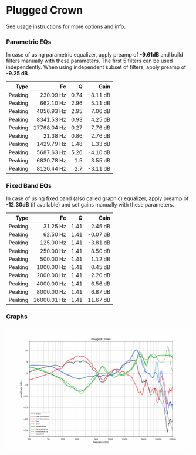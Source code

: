 # Plugged Crown
See [usage instructions](https://github.com/jaakkopasanen/AutoEq#usage) for more options and info.

### Parametric EQs
In case of using parametric equalizer, apply preamp of **-9.61dB** and build filters manually
with these parameters. The first 5 filters can be used independently.
When using independent subset of filters, apply preamp of **-9.25 dB**.

| Type    | Fc          |    Q | Gain     |
|--------:|------------:|-----:|---------:|
| Peaking | 230.09 Hz   | 0.74 | -8.11 dB |
| Peaking | 662.10 Hz   | 2.96 | 5.11 dB  |
| Peaking | 4056.93 Hz  | 2.95 | 7.06 dB  |
| Peaking | 8341.53 Hz  | 0.93 | 4.25 dB  |
| Peaking | 17768.04 Hz | 0.27 | 7.76 dB  |
| Peaking | 21.38 Hz    | 0.86 | 2.76 dB  |
| Peaking | 1429.79 Hz  | 1.48 | -1.33 dB |
| Peaking | 5687.63 Hz  | 5.26 | -4.10 dB |
| Peaking | 6830.78 Hz  | 1.5  | 3.55 dB  |
| Peaking | 8120.44 Hz  | 2.7  | -3.11 dB |

### Fixed Band EQs
In case of using fixed band (also called graphic) equalizer, apply preamp of **-12.30dB**
(if available) and set gains manually with these parameters.

| Type    | Fc          |    Q | Gain     |
|--------:|------------:|-----:|---------:|
| Peaking | 31.25 Hz    | 1.41 | 2.45 dB  |
| Peaking | 62.50 Hz    | 1.41 | -0.07 dB |
| Peaking | 125.00 Hz   | 1.41 | -3.81 dB |
| Peaking | 250.00 Hz   | 1.41 | -8.50 dB |
| Peaking | 500.00 Hz   | 1.41 | 1.12 dB  |
| Peaking | 1000.00 Hz  | 1.41 | 0.45 dB  |
| Peaking | 2000.00 Hz  | 1.41 | -2.20 dB |
| Peaking | 4000.00 Hz  | 1.41 | 6.56 dB  |
| Peaking | 8000.00 Hz  | 1.41 | 6.87 dB  |
| Peaking | 16000.01 Hz | 1.41 | 11.67 dB |

### Graphs
![](./Plugged%20Crown.png)